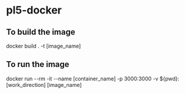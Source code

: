 # pl5-docker
## To build the image
docker build . -t [image_name]
## To run the image
docker run --rm -it --name [container_name] -p 3000:3000 -v ${pwd}:[work_direction] [image_name]